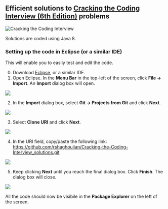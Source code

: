 ## Efficient solutions to [Cracking the Coding Interview (6th Edition)](https://www.amazon.com/Cracking-Coding-Interview-Programming-Questions/dp/0984782850?ie=UTF8&keywords=Cracking%20the%20Coding%20Interview&portal-device-attributes=desktop&qid=1497056550&ref_=sr_1_1&s=books&sr=1-1) problems

![Cracking the Coding Interview](https://images-na.ssl-images-amazon.com/images/I/51F6Lwyq5JL._SX348_BO1,204,203,200_.jpg)

Solutions are coded using Java 8.

### Setting up the code in Eclipse (or a similar IDE)

This will enable you to easily test and edit the code.

0. Download [Eclipse](http://www.eclipse.org/downloads/eclipse-packages/), or a similar IDE.
1. Open Eclipse. In the **Menu Bar** in the top-left of the screen, click **File -> Import**. An **Import** dialog box will open.

![][instructions_1]

2. In the **Import** dialog box, select **Git -> Projects from Git** and click **Next**.

![][instructions_2]

3. Select **Clone URI** and click **Next**.

![][instructions_3]

4. In the URI field, copy/paste the following link: https://github.com/rshaghoulian/Cracking-the-Coding-Interview_solutions.git

![][instructions_4]

5. Keep clicking **Next** until you reach the final dialog box. Click **Finish**. The dialog box will close. 

![][instructions_5]

All the code should now be visibile in the **Package Explorer** on the left of the screen.

[instructions_1]: https://github.com/rshaghoulian/Cracking-the-Coding-Interview_solutions/blob/master/screenshots/instructions_1.png
[instructions_2]: https://github.com/rshaghoulian/Cracking-the-Coding-Interview_solutions/blob/master/screenshots/instructions_2.png
[instructions_3]: https://github.com/rshaghoulian/Cracking-the-Coding-Interview_solutions/blob/master/screenshots/instructions_3.png
[instructions_4]: https://github.com/rshaghoulian/Cracking-the-Coding-Interview_solutions/blob/master/screenshots/instructions_4.png
[instructions_5]: https://github.com/rshaghoulian/Cracking-the-Coding-Interview_solutions/blob/master/screenshots/instructions_5.png
